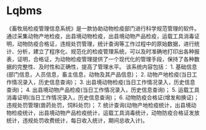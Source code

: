 # Lqbms
 《畜牧局检疫管理信息系统》是一款协助动物检疫部门进行科学规范管理的软件。 通过采集动物产地检疫，出县境动物检疫，出县境动物产品检疫，运载工具消毒证明，动物防疫合格证，违规处罚管理，统计查询等工作过程中的原始数据，进行统计、分析，建立了程序化、规范化的检疫管理系统，可以及时准确地打印出各种报表，证明，合格证，为动物检疫管理提供了一个现代化的管理手段，保持了各种数据的完整性、及时性和正确性，提高了管理水平。 该系统内容包括：  1.      基础信息(部门信息，人员信息，畜主信息，动物及其产品信息)；  2.     动物产地检疫(当日工作情况录入，历史信息查询)；  3.     出县境动物检疫(当日工作情况录入，历史信息查询)；  4.     出县境动物产品检疫(当日工作情况录入，历史信息查询)；  5.     运载工具消毒证明(当日工作情况录入，历史信息查询)；  6.     动物防疫合格证(增发和换证)；违规处罚管理(兽药处罚，饲料处罚)；  7.     统计查询(动物产地检疫统计，出县境动物检疫统计，出县境动物产品检疫统计，运载工具消毒统计，动物防疫合格证发放统计，违规处罚收费统计，每日收入统计，期间总收入计)。
